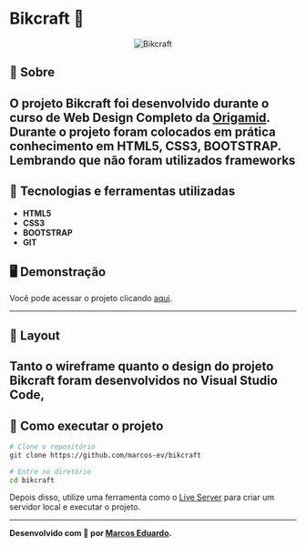# Bikcraft 🚴
<p align="center">
	<img src="https://i.imgur.com/p5mMBId.jpeg" alt="Bikcraft" title="Bikcraft">
</p>

## 📖 Sobre   
O projeto **Bikcraft** foi desenvolvido durante o curso de **Web Design Completo** da **[Origamid](https://www.origamid.com/)**. Durante o projeto
foram colocados em prática conhecimento em HTML5, CSS3, BOOTSTRAP. Lembrando que não foram utilizados frameworks
---

## 🚀 Tecnologias e ferramentas utilizadas
- **HTML5**
- **CSS3**
- **BOOTSTRAP**
- **GIT**



## 🖥️ Demonstração

Você pode acessar o projeto clicando [aqui]( https://bikcraft-store.netlify.app/).

---

## 🔖 Layout
Tanto o **wireframe** quanto o **design** do projeto **Bikcraft** foram desenvolvidos no **Visual Studio Code,** 
---

## 🔧 Como executar o projeto

```bash
# Clone o repositório
git clone https://github.com/marcos-ev/bikcraft

# Entre no diretório
cd bikcraft
```
Depois disso, utilize uma ferramenta como o [Live Server](https://marketplace.visualstudio.com/items?itemName=ritwickdey.LiveServer) para criar um servidor local e executar o projeto.

---


**Desenvolvido com 💛 por [Marcos Eduardo](https://github.com/marcos-ev/).**
